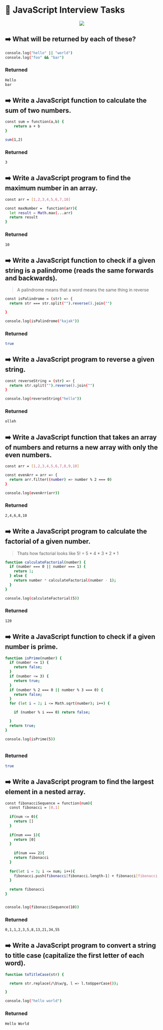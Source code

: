 
# 🚀 JavaScript Interview Tasks 
<p align="center">
  <a href="https://skillicons.dev">
    <img src="https://skillicons.dev/icons?i=js" />
  </a>
</p>

## ➡️ What will be returned by each of these?

```bash
console.log("hello" || "world")
console.log("foo" && "bar")
```
### Returned

```bash
Hello
bar
```

## ➡️ Write a JavaScript function to calculate the sum of two numbers. 

```bash
const sum = function(a,b) {
    return a + b
}

sum(1,2)
```
### Returned
```bash
3
```

## ➡️ Write a JavaScript program to find the maximum number in an array.

```bash
const arr = [1,2,3,4,5,6,7,10]

const maxNumber =  function(arr){
  let result = Math.max(...arr)
  return result
}
```
### Returned
```bash
10
```

## ➡️ Write a JavaScript function to check if a given string is a palindrome (reads the same forwards and backwards). 

> A palindrome means that a word means the same thing in reverse

```bash
const isPalindrome = (str) => {
  return str === str.split("").reverse().join("")

}

console.log(isPalindrome("kajak"))
```
### Returned

```bash
true
```

## ➡️ Write a JavaScript program to reverse a given string. 

```bash
const reverseString = (str) => {
  return str.split("").reverse().join("")
}

console.log(reverseString("hello"))

```

### Returned
```bash
olleh
```

## ➡️ Write a JavaScript function that takes an array of numbers and returns a new array with only the even numbers. 

```bash
const arr = [1,2,3,4,5,6,7,8,9,10]

const evenArr = arr => {
  return arr.filter((number) => number % 2 === 0)
}

console.log(evenArr(arr))

```

### Returned
```bash
2,4,6,8,10
```

## ➡️ Write a JavaScript program to calculate the factorial of a given number. 

> Thats how factorial looks like
> 5! = 5 * 4 * 3 * 2 * 1

```bash
function calculateFactorial(number) {
  if (number === 0 || number === 1) {
    return 1;
  } else {
    return number * calculateFactorial(number - 1);
  }
}

console.log(calculateFactorial(5))

```
### Returned

```bash
120
```

## ➡️ Write a JavaScript function to check if a given number is prime. 

```bash
function isPrime(number) {
  if (number <= 1) {
    return false;
  }
  if (number <= 3) {
    return true;
  }
  if (number % 2 === 0 || number % 3 === 0) {
    return false;
  }
  for (let i = 2; i <= Math.sqrt(number); i++) { 

    if (number % i === 0) return false; 

  } 
  return true;
}

console.log(isPrime(5))



```
### Returned

```bash
true

```

## ➡️ Write a JavaScript program to find the largest element in a nested array. 

```bash
const fibonacciSequence = function(num){
  const fibonacci = [0,1]
  
  if(num <= 0){
    return []
  }
  
  if(num === 1){
    return [0]
  }
  
    if(num === 2){
    return fibonacci
  }
  
  for(let i = 3; i <= num; i++){
    fibonacci.push(fibonacci[fibonacci.length-1] + fibonacci[fibonacci.length-2])
  }
  
  return fibonacci
}


console.log(fibonacciSequence(10))


```

### Returned

```bash
0,1,1,2,3,5,8,13,21,34,55
```

## ➡️ Write a JavaScript program to convert a string to title case (capitalize the first letter of each word). 

```bash
function toTitleCase(str) { 

  return str.replace(/\b\w/g, l => l.toUpperCase()); 

} 

console.log("hello world")

```

### Returned

```bash
Hello World

```
